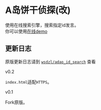 # A岛饼干侦探(改)
使用在线搜索引擎，搜索指定id发言。    
你可以使用[在线demo](https://zhihaofans.com/nmb/search)    

## 更新日志
原版更新日志请到 [`wsdzl/adao_id_search`](https://github.com/wsdzl/adao_id_search) 查看

v0.2

`index.html`适配`HTTPS`。

v0.1

Fork原版。
